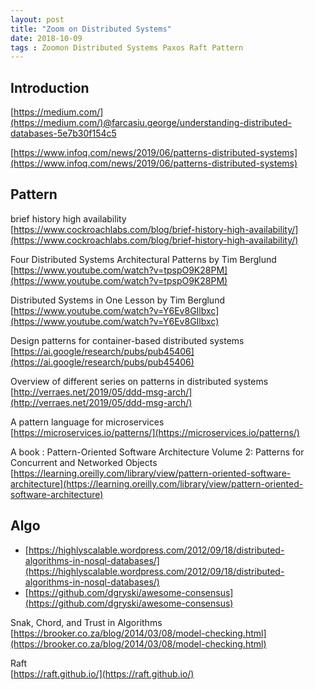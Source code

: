 ```yaml
---
layout: post
title: "Zoom on Distributed Systems"
date: 2018-10-09
tags : Zoomon Distributed Systems Paxos Raft Pattern
---
```



## Introduction  

[https://medium.com/](https://medium.com/)@farcasiu.george/understanding-distributed-databases-5e7b30f154c5     

[https://www.infoq.com/news/2019/06/patterns-distributed-systems](https://www.infoq.com/news/2019/06/patterns-distributed-systems)     


## Pattern 

brief history high availability    
[https://www.cockroachlabs.com/blog/brief-history-high-availability/](https://www.cockroachlabs.com/blog/brief-history-high-availability/)

Four Distributed Systems Architectural Patterns by Tim Berglund    
[https://www.youtube.com/watch?v=tpspO9K28PM](https://www.youtube.com/watch?v=tpspO9K28PM)

Distributed Systems in One Lesson by Tim Berglund    
[https://www.youtube.com/watch?v=Y6Ev8GIlbxc](https://www.youtube.com/watch?v=Y6Ev8GIlbxc)

Design patterns for container-based distributed systems    
[https://ai.google/research/pubs/pub45406](https://ai.google/research/pubs/pub45406)

Overview of different series on patterns in distributed systems     
[http://verraes.net/2019/05/ddd-msg-arch/](http://verraes.net/2019/05/ddd-msg-arch/)      

A pattern language for microservices     
[https://microservices.io/patterns/](https://microservices.io/patterns/)     

A book : Pattern-Oriented Software Architecture Volume 2: Patterns for Concurrent and Networked Objects     
[https://learning.oreilly.com/library/view/pattern-oriented-software-architecture](https://learning.oreilly.com/library/view/pattern-oriented-software-architecture)      

## Algo   

* [https://highlyscalable.wordpress.com/2012/09/18/distributed-algorithms-in-nosql-databases/](https://highlyscalable.wordpress.com/2012/09/18/distributed-algorithms-in-nosql-databases/)
* [https://github.com/dgryski/awesome-consensus](https://github.com/dgryski/awesome-consensus)

Snak, Chord, and Trust in Algorithms    
[https://brooker.co.za/blog/2014/03/08/model-checking.html](https://brooker.co.za/blog/2014/03/08/model-checking.html)

Raft   
[https://raft.github.io/](https://raft.github.io/)

